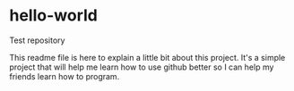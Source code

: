 # hello-world
Test repository

This readme file is here to explain a little bit about this project. It's a simple project that will help me learn how to use github better so I can help my friends learn how to program.
